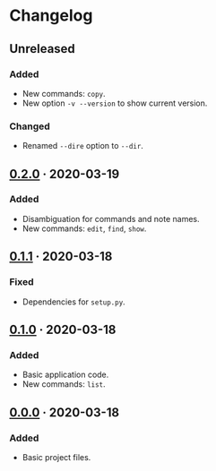 Changelog
=========

## Unreleased
### Added
- New commands: `copy`.
- New option `-v --version` to show current version.

### Changed
- Renamed `--dire` option to `--dir`.


## [0.2.0] · 2020-03-19
### Added
- Disambiguation for commands and note names.
- New commands: `edit`, `find`, `show`.


## [0.1.1] · 2020-03-18
### Fixed
- Dependencies for `setup.py`.


## [0.1.0] · 2020-03-18
### Added
- Basic application code.
- New commands: `list`.


## [0.0.0] · 2020-03-18
### Added
- Basic project files.


[Unreleased]: https://github.com/posce/posce/commits/master
[0.2.0]:      https://github.com/posce/posce/commits/0.2.0
[0.1.1]:      https://github.com/posce/posce/commits/0.1.1
[0.1.0]:      https://github.com/posce/posce/commits/0.1.0
[0.0.0]:      https://github.com/posce/posce/commits/0.0.0
